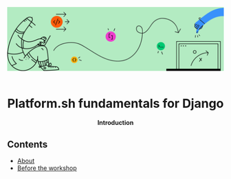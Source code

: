 <div align="center">
    <img title="a title" alt="Alt text" src="../images/github/git-hub-demos.png">
    <br/><br/>
    <h1>Platform.sh fundamentals for Django</h1>
    <h4>Introduction</h4>
</div>

## Contents

- [About](#about)
- [Before the workshop](#before-the-workshop)
